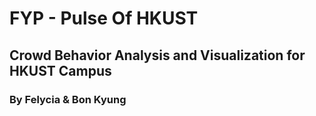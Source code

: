 # FYP - Pulse Of HKUST
## Crowd Behavior Analysis and Visualization for HKUST Campus
### By Felycia & Bon Kyung
